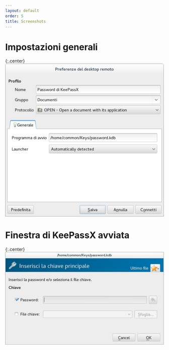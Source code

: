 ```yaml
---
layout: default
order: 5
title: Screenshots
---
```

# Impostazioni generali

{:.center}
![Impostazioni generali](/resources/remmina-plugin-open/archive/latest/italian/general.png)

# Finestra di KeePassX avviata

{:.center}
![Finestra di KeePassX avviata](/resources/remmina-plugin-open/archive/latest/italian/keepassx.png)